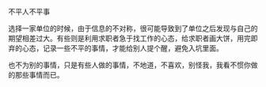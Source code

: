 不平人不平事

选择一家单位的时候，由于信息的不对称，很可能导致到了单位之后发现与自己的期望相差过大。有些则是利用求职者急于找工作的心态，给求职者画大饼，用完即弃的心态，记录一些不平的事情，才能给别人提个醒，避免入坑里面。

也不为别的事情，只是有些人做的事情，不地道，不喜欢，别怪我，我看不惯你做的那些事情而已。
